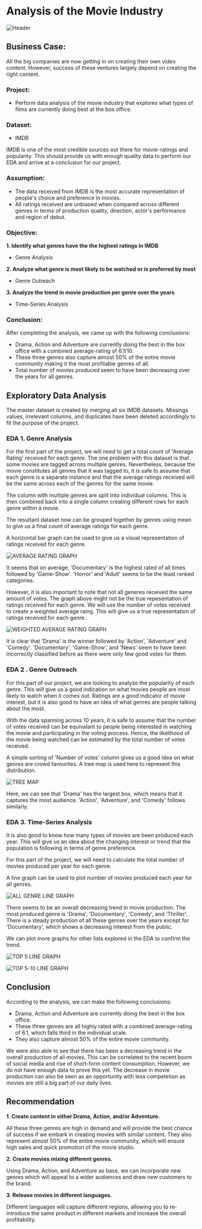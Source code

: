 # Analysis of the Movie Industry

![Header](https://github.com/dicchyantgurung/Exploratory-data-analysis-of-the-movie-industry/blob/main/Images/Movie%20header.jpeg)

## Business Case:

All the big companies are now getting in on creating their own video content. However, success of these ventures largely depend on creating the right content.



### Project:

* Perform data analysis of the movie industry that explores what types of films are currently doing best at the box office.


### Dataset:

* IMDB

IMDB is one of the most credible sources out there for movie-ratings and popularity. This should provide us with enough quality data to perform our EDA and arrive at a conclusion for our project. 


### Assumption:

* The data received from IMDB is the most accurate representation of people's choice and preference in movies.
* All ratings received are unbiased when compared across different genres in terms of production quality, direction, actor's performance and region of debut.


### Objective:

**1. Identify what genres have the the highest ratings in IMDB**
* Genre Analysis

**2. Analyze what genre is most likely to be watched or is preferred by most**
* Genre Outreach

**3. Analyze the trend in movie production per genre over the years**
* Time-Series Analysis


### Conclusion:

After completing the analysis, we came up with the following conclusions:

- Drama, Action and Adventure are currently doing the best in the box office with a combined average-rating of 6.1/10.
- These three genres also capture almost 50% of the entire movie community making it the most profitable genres of all.
- Total number of movies produced seem to have been decreasing over the years for all genres.


## Exploratory Data Analysis

The master dataset is created by merging all six IMDB datasets. Missings values, irrelevant columns, and duplicates have been deleted accordingly to fit the purpose of the project.


### EDA 1. Genre Analysis

For the first part of the project, we will need to get a total count of 'Average Rating' received for each genre. The one problem with this dataset is that some movies are tagged across multiple genres. Nevertheless, because the movie constitutes all genres that it was tagged to,
it is safe to assume that each genre is a separate instance and that the average ratings received will be the same across each of the genres for the same movie.

The column with multiple genres are split into individual columns. This is then combined back into a single column creating different rows for each genre within a movie. 

The resultant dataset now can be grouped together by genres using mean to give us a final count of average ratings for each genre.

A horizontal bar graph can be used to give us a visual representation of ratings received for each genre.


![AVERAGE RATING GRAPH](https://github.com/dicchyantgurung/Exploratory-data-analysis-of-the-movie-industry/blob/main/Images/Average_Rating.png)

It seems that on average, 'Documentary' is the highest rated of all times followed by 'Game-Show'. 'Horror' and 'Adult' seems to be the least ranked categories.

However, it is also important to note that not all generes received the same amount of votes. The graph above might not be the true repesentation of ratings received for each genre. We will use the number of votes received
to create a weighted average raing. This will give us a true representation of ratings received for each genre.


![WEIGHTED AVERAGE RATING GRAPH](https://github.com/dicchyantgurung/Exploratory-data-analysis-of-the-movie-industry/blob/main/Images/Weighted_Average_Rating_Votes.png)
  
It is clear that 'Drama' is the winner followed by 'Action', 'Adventure' and 'Comedy'. 'Documentary', 'Game-Show', and 'News' seem to have been incorrectly classified before as there were only few good votes for them. 
 

### EDA 2 . Genre Outreach

For this part of our project, we are looking to analyze the popularity of each genre. This will give us a good indication on what movies people are most likely to watch when it comes out. Ratings are a good indicator of movie interest, but it is also good to have an idea of what genres are people talking about the most.

With the data spanning across 10 years, it is safe to assume that the number of votes received can be equivalant to people being interested in watching the movie and participating in the voting process. Hence, the likelihood of the movie being watched can be estimated by the total number of votes received. 

A simple sorting of 'Number of votes' column gives us a good idea on what genres are crowd favourites. A tree map is used here to represent this distribution.


![TREE MAP](https://github.com/dicchyantgurung/Exploratory-data-analysis-of-the-movie-industry/blob/main/Images/Tree_Map.png)

Here, we can see that 'Drama' has the largest box, which means that it captures the most audience. 'Action', 'Adventure', and 'Comedy' follows similarly.


### EDA 3. Time-Series Analysis

It is also good to know how many types of movies are been produced each year. This will give us an idea about the changing interest or trend that the population is following in terms of genre preference.

For this part of the project, we will need to calculate the total number of movies produced per year for each genre.

A line graph can be used to plot number of movies produced each year for all genres.


![ALL GENRE LINE GRAPH](https://github.com/dicchyantgurung/Exploratory-data-analysis-of-the-movie-industry/blob/main/Images/Time_Series_All_2.png)

There seems to be an overall decreasing trend in movie production. The most produced genre is 'Drama', 'Documentary', 'Comedy', and 'Thriller'. There is a steady production of all these genres over the years except for 'Documentary', which shows a decreasing interest from the public.

We can plot more graphs for other lists explored in the EDA to confirm the trend. 


![TOP 5 LINE GRAPH](https://github.com/dicchyantgurung/Exploratory-data-analysis-of-the-movie-industry/blob/main/Images/Time_Series_Top_5.png)


![TOP 5-10 LINE GRAPH](https://github.com/dicchyantgurung/Exploratory-data-analysis-of-the-movie-industry/blob/main/Images/Time_Series_Top_5_10.png)


## Conclusion

According to the analysis, we can make the following conclusions:

- Drama, Action and Adventure are currently doing the best in the box office.
- These three genres are all highly rated with a combined average-rating of 6.1, which falls third in the individual scale.
- They also capture almost 50% of the entire movie community.

We were also able to see that there has been a decreasing trend in the overall production of all movies. This can be correlated to the recent boom of social media and rise of short-form content consumption. However, we do not have enough data to prove this yet. The decrease in movie production can also be seen as an opportunity with less competetion as movies are still a big part of our daily lives. 

## Recommendation

**1. Create content in either Drama, Action, and/or Adventure.**

All these three genres are high in demand and will provide the best chance of success if we embark in creating movies with similar content. They also represent almost 50% of the entire movie community, which will ensure high sales and quick promotion of the movie studio.

**2. Create movies mixing different genres.**

Using Drama, Action, and Adventure as base, we can incorporate new genres which will appeal to a wider audiences and draw new customers to the brand.

**3. Release movies in different languages.**

Different languages will capture different regions, allowing you to re-introduce the same product in different markets and increase the overall profitability.

 






